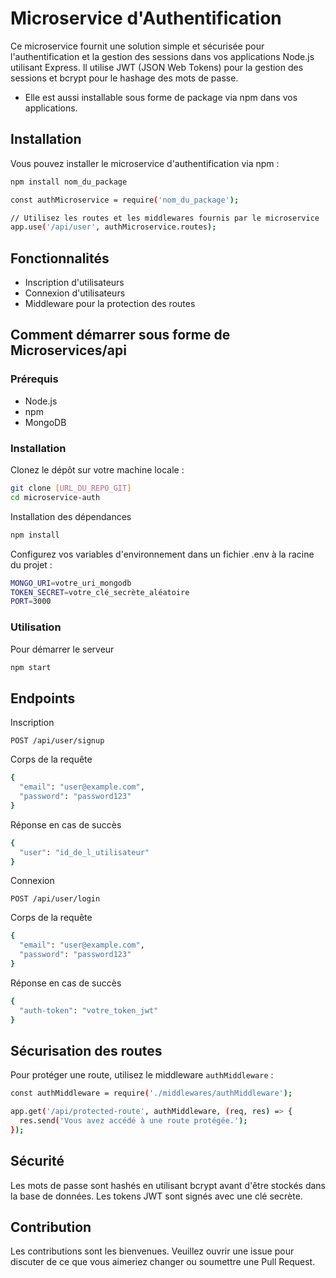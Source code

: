 # Microservice d'Authentification

Ce microservice fournit une solution simple et sécurisée pour l'authentification et la gestion des sessions dans vos applications Node.js utilisant Express. Il utilise JWT (JSON Web Tokens) pour la gestion des sessions et bcrypt pour le hashage des mots de passe.

- Elle est aussi installable sous forme de package via npm dans vos applications.

## Installation

Vous pouvez installer le microservice d'authentification via npm :

```bash
npm install nom_du_package
```

```bash
const authMicroservice = require('nom_du_package');

// Utilisez les routes et les middlewares fournis par le microservice
app.use('/api/user', authMicroservice.routes);
```

## Fonctionnalités

- Inscription d'utilisateurs
- Connexion d'utilisateurs
- Middleware pour la protection des routes

## Comment démarrer sous forme de Microservices/api

### Prérequis

- Node.js
- npm
- MongoDB

### Installation

Clonez le dépôt sur votre machine locale :

```bash
git clone [URL_DU_REPO_GIT]
cd microservice-auth
```

Installation des dépendances

```bash
npm install
```

Configurez vos variables d'environnement dans un fichier .env à la racine du projet :

```bash
MONGO_URI=votre_uri_mongodb
TOKEN_SECRET=votre_clé_secrète_aléatoire
PORT=3000
```

### Utilisation

Pour démarrer le serveur 

```bash
npm start
```


## Endpoints

Inscription

`POST /api/user/signup`

Corps de la requête

```bash
{
  "email": "user@example.com",
  "password": "password123"
}
```

Réponse en cas de succès

```bash
{
  "user": "id_de_l_utilisateur"
}
```

Connexion

`POST /api/user/login`

Corps de la requête

```bash
{
  "email": "user@example.com",
  "password": "password123"
}
```

Réponse en cas de succès

```bash
{
  "auth-token": "votre_token_jwt"
}

```


## Sécurisation des routes 

Pour protéger une route, utilisez le middleware `authMiddleware` :

```bash
const authMiddleware = require('./middlewares/authMiddleware');

app.get('/api/protected-route', authMiddleware, (req, res) => {
  res.send('Vous avez accédé à une route protégée.');
});
```

## Sécurité

Les mots de passe sont hashés en utilisant bcrypt avant d'être stockés dans la base de données. Les tokens JWT sont signés avec une clé secrète.

## Contribution

Les contributions sont les bienvenues. Veuillez ouvrir une issue pour discuter de ce que vous aimeriez changer ou soumettre une Pull Request.